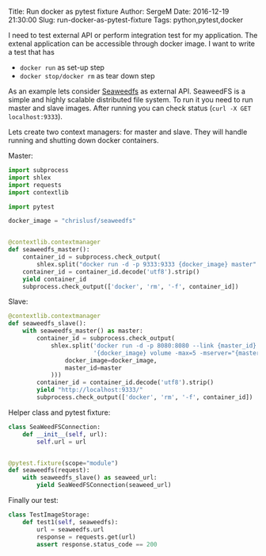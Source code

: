 Title: Run docker as pytest fixture 
Author: SergeM
Date: 2016-12-19 21:30:00
Slug: run-docker-as-pytest-fixture
Tags: python,pytest,docker


I need to test external API or perform integration test for my application. 
The extenal application can be accessible through docker image. I want to write a test that has 
* `docker run` as set-up step
* `docker stop/docker rm` as tear down step

As an example lets consider [Seaweedfs](https://github.com/chrislusf/seaweedfs) as external API. 
SeaweedFS is a simple and highly scalable distributed file system. To run it you need to run master and slave images.
After running you can check status (`curl -X GET localhost:9333`).



Lets create two context managers: for master and slave. They will handle running and shutting down docker containers.

Master:

```python
import subprocess
import shlex
import requests
import contextlib

import pytest

docker_image = "chrislusf/seaweedfs"


@contextlib.contextmanager
def seaweedfs_master():
    container_id = subprocess.check_output(
        shlex.split("docker run -d -p 9333:9333 {docker_image} master".format(docker_image=docker_image)))
    container_id = container_id.decode('utf8').strip()
    yield container_id
    subprocess.check_output(['docker', 'rm', '-f', container_id])
```

Slave:
```python
@contextlib.contextmanager
def seaweedfs_slave():
    with seaweedfs_master() as master:
        container_id = subprocess.check_output(
            shlex.split('docker run -d -p 8080:8080 --link {master_id} '
                        '{docker_image} volume -max=5 -mserver="{master_id}:9333" -port=8080'.format(
                docker_image=docker_image,
                master_id=master
            )))
        container_id = container_id.decode('utf8').strip()
        yield "http://localhost:9333/"
        subprocess.check_output(['docker', 'rm', '-f', container_id])

```

Helper class and pytest fixture:
```python
class SeaWeedFSConnection:
    def __init__(self, url):
        self.url = url


@pytest.fixture(scope="module")
def seaweedfs(request):
    with seaweedfs_slave() as seaweed_url:
        yield SeaWeedFSConnection(seaweed_url)
```

Finally our test:
```python
class TestImageStorage:
    def test1(self, seaweedfs):
        url = seaweedfs.url
        response = requests.get(url)
        assert response.status_code == 200

```
